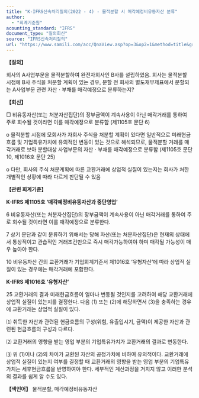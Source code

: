 ```yaml
---
title: "K-IFRS신속처리질의(2022 - 4) - 물적분할 시 매각예정비유동자산 분류"
author:
  - "회계기준원"
acounting_standard: "IFRS"
document_type: "질의회신"
source: "IFRS신속처리질의"
url: "https://www.samili.com/acc/QnaView.asp?op=3&op2=1&method=title&group=2124-15;1&orgcode=3&searchword=&page=16&code=K%2DIFRS%EC%8B%A0%EC%86%8D%EC%B2%98%EB%A6%AC%EC%A7%88%EC%9D%98%2D4%3A20220125"
---
```

**【질의】**

  

회사의 A사업부문을 물적분할하여 완전자회사인 B사를 설립하였음. 회사는 물적분할 시점에 B사 주식을 처분할 계획이 있는 경우, 분할 전 회사의 별도재무제표에서 분할되는 A사업부문 관련 자산ㆍ부채를 매각예정으로 분류하는지?

  
  

**【회신】**

  

□ 비유동자산(또는 처분자산집단)의 장부금액이 계속사용이 아닌 매각거래를 통하여 주로 회수될 것이라면 이를 매각예정으로 분류함 (제1105호 문단 6)

  

o 물적분할 시점에 모회사가 자회사 주식을 처분할 계획이 있다면 일반적으로 미래현금흐름 및 기업특유가치에 유의적인 변동이 있는 것으로 해석되므로, 물적분할 거래를 매각거래로 보아 분할대상 사업부문의 자산ㆍ부채를 매각예정으로 분류함 (제1105호 문단 10, 제1016호 문단 25)

  

o 다만, 회사의 주식 처분계획에 따른 교환거래에 상업적 실질이 있는지는 회사가 처한 개별적인 상황에 따라 다르게 판단될 수 있음

  
  

**【관련 회계기준】**

  

**K-IFRS 제1105호 ‘매각예정비유동자산과 중단영업’**

  

6 비유동자산(또는 처분자산집단)의 장부금액이 계속사용이 아닌 매각거래를 통하여 주로 회수될 것이라면 이를 매각예정으로 분류한다.

  

7 상기 문단과 같이 분류하기 위해서는 당해 자산(또는 처분자산집단)은 현재의 상태에서 통상적이고 관습적인 거래조건만으로 즉시 매각가능하여야 하며 매각될 가능성이 매우 높아야 한다.

  

10 비유동자산 간의 교환거래가 기업회계기준서 제1016호 ‘유형자산’에 따라 상업적 실질이 있는 경우에는 매각거래에 포함한다.

  

**K-IFRS 제1016호 ‘유형자산’**

  

25 교환거래의 결과 미래현금흐름이 얼마나 변동될 것인지를 고려하여 해당 교환거래에 상업적 실질이 있는지를 결정한다. 다음 (1) 또는 (2)에 해당하면서 (3)을 충족하는 경우에 교환거래는 상업적 실질이 있다.

⑴ 취득한 자산과 관련된 현금흐름의 구성(위험, 유출입시기, 금액)이 제공한 자산과 관련된 현금흐름의 구성과 다르다.

⑵ 교환거래의 영향을 받는 영업 부분의 기업특유가치가 교환거래의 결과로 변동한다.

⑶ 위 (1)이나 (2)의 차이가 교환된 자산의 공정가치에 비하여 유의적이다. 교환거래에 상업적 실질이 있는지 여부를 결정할 때 교환거래의 영향을 받는 영업 부분의 기업특유가치는 세후현금흐름을 반영하여야 한다. 세부적인 계산과정을 거치지 않고 이러한 분석의 결과를 쉽게 알 수도 있다.

  
  

**【색인어】** 물적분할, 매각예정비유동자산
